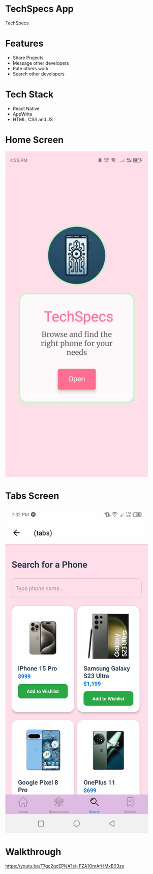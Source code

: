 # TechSpecs App
TechSpecs

# Features
* Share Projects
* Message other developers
* Rate others work
* Search other developers


# Tech Stack
* React Native
* AppWrite
* HTML, CSS and JS

# Home Screen
<img src="assets/screenshot/home.jpeg">  
 
# Tabs Screen
<img src="assets/screenshot/tabs.jpeg">  

# Walkthrough
https://youtu.be/T7gc2qcEPNA?si=FZA1OmArHMxB03zs
